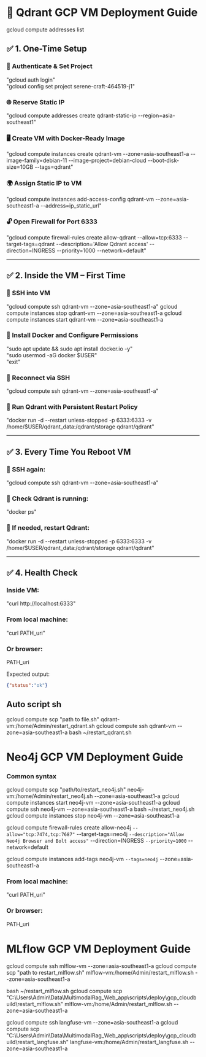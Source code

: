 # 🚀 Qdrant GCP VM Deployment Guide
gcloud compute addresses list
## ✅ 1. One-Time Setup

### 🔐 Authenticate & Set Project
"gcloud auth login"  
"gcloud config set project serene-craft-464519-j1"

### 🌐 Reserve Static IP
"gcloud compute addresses create qdrant-static-ip --region=asia-southeast1"

### 🖥️ Create VM with Docker-Ready Image
"gcloud compute instances create qdrant-vm --zone=asia-southeast1-a --image-family=debian-11 --image-project=debian-cloud --boot-disk-size=10GB --tags=qdrant"

### 🌍 Assign Static IP to VM
"gcloud compute instances add-access-config qdrant-vm --zone=asia-southeast1-a --address=ip_static_url"

### 🔓 Open Firewall for Port 6333
"gcloud compute firewall-rules create allow-qdrant --allow=tcp:6333 --target-tags=qdrant --description='Allow Qdrant access' --direction=INGRESS --priority=1000 --network=default"

---

## ✅ 2. Inside the VM – First Time

### 🔗 SSH into VM
"gcloud compute ssh qdrant-vm --zone=asia-southeast1-a"
gcloud compute instances stop qdrant-vm --zone=asia-southeast1-a
gcloud compute instances start qdrant-vm --zone=asia-southeast1-a

### 🐳 Install Docker and Configure Permissions
"sudo apt update && sudo apt install docker.io -y"  
"sudo usermod -aG docker $USER"  
"exit"

### 🔁 Reconnect via SSH
"gcloud compute ssh qdrant-vm --zone=asia-southeast1-a"

### 🚀 Run Qdrant with Persistent Restart Policy
"docker run -d --restart unless-stopped -p 6333:6333 -v /home/$USER/qdrant_data:/qdrant/storage qdrant/qdrant"

---

## ✅ 3. Every Time You Reboot VM

### 🔗 SSH again:
"gcloud compute ssh qdrant-vm --zone=asia-southeast1-a"

### 🔎 Check Qdrant is running:
"docker ps"

### 🔁 If needed, restart Qdrant:
"docker run -d --restart unless-stopped -p 6333:6333 -v /home/$USER/qdrant_data:/qdrant/storage qdrant/qdrant"

---

## ✅ 4. Health Check

### Inside VM:
"curl http://localhost:6333"

### From local machine:
"curl PATH_uri"

### Or browser:
PATH_uri

Expected output:
```json
{"status":"ok"}
```
## Auto script sh
gcloud compute scp "path to file.sh" qdrant-vm:/home/Admin/restart_qdrant.sh
gcloud compute ssh qdrant-vm --zone=asia-southeast1-a
bash ~/restart_qdrant.sh

# Neo4j GCP VM Deployment Guide
### Common syntax
gcloud compute scp "path/to/restart_neo4j.sh" neo4j-vm:/home/Admin/restart_neo4j.sh --zone=asia-southeast1-a
gcloud compute instances start neo4j-vm --zone=asia-southeast1-a
gcloud compute ssh neo4j-vm --zone=asia-southeast1-a 
bash ~/restart_neo4j.sh
gcloud compute instances stop neo4j-vm --zone=asia-southeast1-a

gcloud compute firewall-rules create allow-neo4j `
  --allow="tcp:7474,tcp:7687" `
  --target-tags=neo4j `
  --description="Allow Neo4j Browser and Bolt access" `
  --direction=INGRESS `
  --priority=1000 `
  --network=default

gcloud compute instances add-tags neo4j-vm `
  --tags=neo4j `
  --zone=asia-southeast1-a


### From local machine:
"curl PATH_uri"

### Or browser:
PATH_uri


# MLflow GCP VM Deployment Guide
gcloud compute ssh mlflow-vm --zone=asia-southeast1-a
gcloud compute scp "path to restart_mlflow.sh" mlflow-vm:/home/Admin/restart_mlflow.sh --zone=asia-southeast1-a

bash ~/restart_mlflow.sh
gcloud compute scp "C:\Users\Admin\Data\MultimodalRag_Web_app\scripts\deploy\gcp_cloudbuild\restart_mlflow.sh" mlflow-vm:/home/Admin/restart_mlflow.sh --zone=asia-southeast1-a


gcloud compute ssh langfuse-vm --zone=asia-southeast1-a 
 gcloud compute scp "C:\Users\Admin\Data\MultimodalRag_Web_app\scripts\deploy\gcp_cloudbuild\restart_langfuse.sh" langfuse-vm:/home/Admin/restart_langfuse.sh --zone=asia-southeast1-a